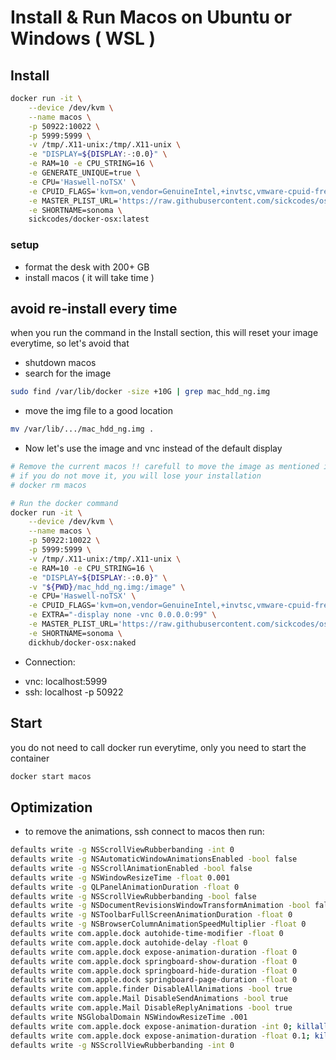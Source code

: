 # Install & Run Macos on Ubuntu or Windows ( WSL )
## Install 
```bash
docker run -it \
    --device /dev/kvm \
    --name macos \
    -p 50922:10022 \
    -p 5999:5999 \
    -v /tmp/.X11-unix:/tmp/.X11-unix \
    -e "DISPLAY=${DISPLAY:-:0.0}" \
    -e RAM=10 -e CPU_STRING=16 \
    -e GENERATE_UNIQUE=true \
    -e CPU='Haswell-noTSX' \
    -e CPUID_FLAGS='kvm=on,vendor=GenuineIntel,+invtsc,vmware-cpuid-freq=on' \
    -e MASTER_PLIST_URL='https://raw.githubusercontent.com/sickcodes/osx-serial-generator/master/config-custom-sonoma.plist' \
    -e SHORTNAME=sonoma \
    sickcodes/docker-osx:latest
```

### setup
  * format the desk with 200+ GB
  * install macos ( it will take time ) 

## avoid re-install every time
when you run the command in the Install section, this will reset your image everytime, so let's avoid that
* shutdown macos
* search for the image
```bash
sudo find /var/lib/docker -size +10G | grep mac_hdd_ng.img
```
* move the img file to a good location
```bash
mv /var/lib/.../mac_hdd_ng.img .
```

* Now let's use the image and vnc instead of the default display  
```bash
# Remove the current macos !! carefull to move the image as mentioned in the above step
# if you do not move it, you will lose your installation
# docker rm macos

# Run the docker command
docker run -it \
    --device /dev/kvm \
    --name macos \
    -p 50922:10022 \
    -p 5999:5999 \
    -v /tmp/.X11-unix:/tmp/.X11-unix \
    -e RAM=10 -e CPU_STRING=16 \
    -e "DISPLAY=${DISPLAY:-:0.0}" \
    -v "${PWD}/mac_hdd_ng.img:/image" \
    -e CPU='Haswell-noTSX' \
    -e CPUID_FLAGS='kvm=on,vendor=GenuineIntel,+invtsc,vmware-cpuid-freq=on' \
    -e EXTRA="-display none -vnc 0.0.0.0:99" \
    -e MASTER_PLIST_URL='https://raw.githubusercontent.com/sickcodes/osx-serial-generator/refs/heads/sequoia/config-custom-sequoia.plist' \
    -e SHORTNAME=sonoma \
    dickhub/docker-osx:naked
```

* Connection:
- vnc: localhost:5999
- ssh: localhost -p 50922



## Start
you do not need to call docker run everytime, only you need to start the container
```bash
docker start macos
```


## Optimization
* to remove the animations, ssh connect to macos then run:
```bash
defaults write -g NSScrollViewRubberbanding -int 0
defaults write -g NSAutomaticWindowAnimationsEnabled -bool false
defaults write -g NSScrollAnimationEnabled -bool false
defaults write -g NSWindowResizeTime -float 0.001
defaults write -g QLPanelAnimationDuration -float 0
defaults write -g NSScrollViewRubberbanding -bool false
defaults write -g NSDocumentRevisionsWindowTransformAnimation -bool false
defaults write -g NSToolbarFullScreenAnimationDuration -float 0
defaults write -g NSBrowserColumnAnimationSpeedMultiplier -float 0
defaults write com.apple.dock autohide-time-modifier -float 0
defaults write com.apple.dock autohide-delay -float 0
defaults write com.apple.dock expose-animation-duration -float 0
defaults write com.apple.dock springboard-show-duration -float 0
defaults write com.apple.dock springboard-hide-duration -float 0
defaults write com.apple.dock springboard-page-duration -float 0
defaults write com.apple.finder DisableAllAnimations -bool true
defaults write com.apple.Mail DisableSendAnimations -bool true
defaults write com.apple.Mail DisableReplyAnimations -bool true
defaults write NSGlobalDomain NSWindowResizeTime .001
defaults write com.apple.dock expose-animation-duration -int 0; killall Dock
defaults write com.apple.dock expose-animation-duration -float 0.1; killall Dock
defaults write -g NSScrollViewRubberbanding -int 0
```
